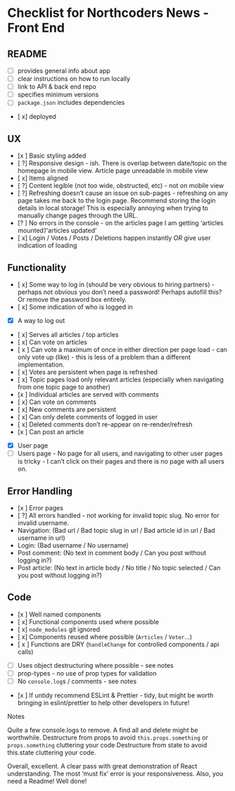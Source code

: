 # Checklist for Northcoders News - Front End

## README

- [ ] provides general info about app
- [ ] clear instructions on how to run locally
- [ ] link to API & back end repo
- [ ] specifies minimum versions
- [ ] `package.json` includes dependencies
- [ x] deployed

## UX

- [x ] Basic styling added
- [ ?] Responsive design - ish. There is overlap between date/topic on the homepage in mobile view. Article page unreadable in mobile view
- [ x] Items aligned
- [ ?] Content legible (not too wide, obstructed, etc) - not on mobile view
- [ ?] Refreshing doesn’t cause an issue on sub-pages - refreshing on any page takes me back to the login page. Recommend storing the login details in local storage! This is especially annoying when trying to manually change pages through the URL.
- [? ] No errors in the console - on the articles page I am getting ‘articles mounted’/‘articles updated’
- [ x] Login / Votes / Posts / Deletions happen instantly _OR_ give user indication of loading

## Functionality

- [ x] Some way to log in (should be very obvious to hiring partners) - perhaps not obvious you don’t need a password! Perhaps autofill this? Or remove the password box entirely.
- [ x] Some indication of who is logged in
- [x] A way to log out
- [ x] Serves all articles / top articles
- [ x] Can vote on articles
- [ x ] Can vote a maximum of once in either direction per page load - can only vote up (like) - this is less of a problem than a different implementation.
- [ x] Votes are persistent when page is refreshed
- [ x] Topic pages load only relevant articles (especially when navigating from one topic page to another)
- [x ] Individual articles are served with comments
- [ x] Can vote on comments
- [ x] New comments are persistent
- [ x] Can only delete comments of logged in user
- [ x] Deleted comments don’t re-appear on re-render/refresh
- [x ] Can post an article
- [x] User page
- [ ] Users page - No page for all users, and navigating to other user pages is tricky - I can’t click on their pages and there is no page with all users on.

## Error Handling

- [x ] Error pages
- [ ?] All errors handled - not working for invalid topic slug. No error for invalid username.
 - Navigation: (Bad url / Bad topic slug in url / Bad article id in url / Bad username in url)
 - Login: (Bad username / No username)
 - Post comment: (No text in comment body / Can you post without logging in?)
 - Post article: (No text in article body / No title / No topic selected / Can you post without logging in?)

## Code
- [x ] Well named components
- [ x] Functional components used where possible
- [ x] `node_modules` git ignored
- [ x] Components reused where possible (`Articles` / `Voter`...)
- [ x ] Functions are DRY (`handleChange` for controlled components / api calls)
- [ ] Uses object destructuring where possible - see notes
- [ ] prop-types - no use of prop types for validation
- [ ] No `console.log`s / comments - see notes
- [x ] If untidy recommend ESLint & Prettier - tidy, but might be worth bringing in eslint/prettier to help other developers in future!

Notes

Quite a few console.logs to remove. A find all and delete might be worthwhile.
Destructure from props to avoid `this.props.something` or `props.something` cluttering your code
Destructure from state to avoid this.state cluttering your code.

Overall, excellent. A clear pass with great demonstration of React understanding. The most ‘must fix’ error is your responsiveness. Also, you need a Readme! Well done!